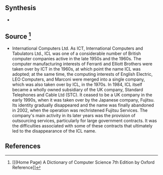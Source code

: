 ## Synthesis
- 
## Source [^1]
- International Computers Ltd. As ICT, International Computers and Tabulators Ltd., ICL was one of a considerable number of British computer companies active in the late 1950s and the 1960s. The computer manufacturing interests of Ferranti and Elliott Brothers were taken over by ICT in the 1960s, at which point the name ICL was adopted; at the same time, the computing interests of English Electric, LEO Computers, and Marconi were merged into a single company, which was also taken over by ICL, in the 1970s. In 1984, ICL itself became a wholly owned subsidiary of the UK company, Standard Telephones and Cable Ltd (STC). It ceased to be a UK company in the early 1990s, when it was taken over by the Japanese company, Fujitsu. Its identity gradually disappeared and the name was finally abandoned in 2002, when the operation was rechristened Fujitsu Services. The company's main activity in its later years was the provision of outsourcing services, particularly for large government contracts. It was the difficulties associated with some of these contracts that ultimately led to the disappearance of the ICL name.
## References

[^1]: [[(Home Page) A Dictionary of Computer Science 7th Edition by Oxford Reference]]